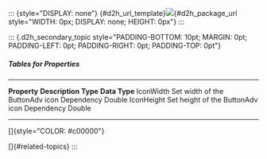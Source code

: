 ::: {style="DISPLAY: none"}
[](ms-xhelp:///?Id=d2h_url_template){#d2h_url_template}![](!package_url!){#d2h_package_url style="WIDTH: 0px; DISPLAY: none; HEIGHT: 0px"}
:::

::: {.d2h_secondary_topic style="PADDING-BOTTOM: 10pt; MARGIN: 0pt; PADDING-LEFT: 0pt; PADDING-RIGHT: 0pt; PADDING-TOP: 0pt"}
##### Tables for Properties

  -------------- ---------------------------------- ------------ ---------------
  **Property**   **Description**                    **Type**     **Data Type**
  IconWidth      Set width of the ButtonAdv icon    Dependency   Double
  IconHeight     Set height of the ButtonAdv icon   Dependency   Double
  -------------- ---------------------------------- ------------ ---------------

[]{style="COLOR: #c00000"} 

[]{#related-topics}
:::
